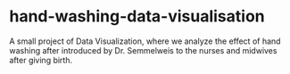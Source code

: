 # hand-washing-data-visualisation
A small project of Data Visualization, where we analyze the effect of hand washing after introduced by Dr. Semmelweis to the nurses and midwives after giving birth.
